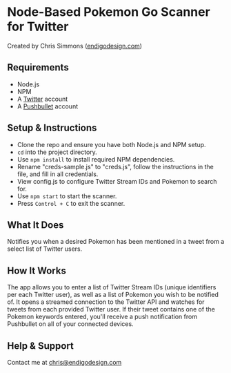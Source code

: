 # Node-Based Pokemon Go Scanner for Twitter

Created by Chris Simmons ([endigodesign.com](endigodesign.com))

## Requirements

* Node.js
* NPM
* A [Twitter](http://www.twitter.com) account
* A [Pushbullet](https://www.pushbullet.com/) account

## Setup & Instructions

* Clone the repo and ensure you have both Node.js and NPM setup.
* `cd` into the project directory.
* Use `npm install` to install required NPM dependencies.
* Rename "creds-sample.js" to "creds.js", follow the instructions in the file, and fill in all credentials.
* View config.js to configure Twitter Stream IDs and Pokemon to search for.
* Use `npm start` to start the scanner.
* Press `Control + C` to exit the scanner.

## What It Does

Notifies you when a desired Pokemon has been mentioned in a tweet from a select list of Twitter users.

## How It Works

The app allows you to enter a list of Twitter Stream IDs (unique identifiers per each Twitter user), as well as a list of Pokemon you wish to be notified of. It opens a streamed connection to the Twitter API and watches for tweets from each provided Twitter user. If their tweet contains one of the Pokemon keywords entered, you'll receive a push notification from Pushbullet on all of your connected devices.

## Help & Support

Contact me at [chris@endigodesign.com](mailto:chris@endigodesign.com)